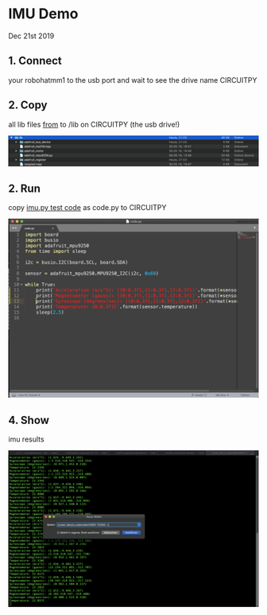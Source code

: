 # IMU Demo
Dec 21st 2019

## 1. Connect 
your robohatmm1 to the usb port and wait to see the drive name CIRCUITPY

## 2. Copy 
all lib files [from](https://github.com/robotics-masters/mm1-hat-cpy-native/tree/master/USB/lib) to /lib on CIRCUITPY (the usb drive!)

![](https://github.com/Heavy02011/robohatmm1-intro/blob/master/images/libraryfiles_20191221.png)

## 2. Run
copy 
[imu.py test code](https://github.com/robotics-masters/RoboticsMasters_CircuitPython_MPU9250/blob/master/imu.py)
as code.py to CIRCUITPY

![](https://github.com/Heavy02011/robohatmm1-intro/blob/master/images/imu_test_code.png)

## 4. Show 
imu results

![](https://github.com/Heavy02011/robohatmm1-intro/blob/master/images/get_results_on_screen.png)
